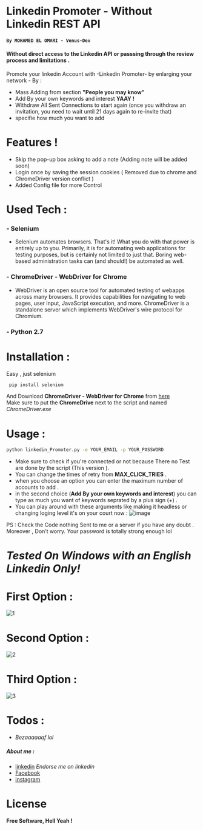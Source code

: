 # Linkedin Promoter  - Without Linkedin REST API
#### `By MOHAMED EL OMARI - Venus-Dev`
#### Without direct access to the Linkedin API or passsing through the review process and limitations .
Promote your linkedin Account with -Linkedin Promoter- by enlarging your network - By :
  - Mass Adding from section **"People you may know"**
  - Add By your own keywords and interest **YAAY !**
  - Withdraw All Sent Connections to start again (once you withdraw an invitation, you need to wait until 21 days again to re-invite that)
  - specifie how much you want to add 

# Features !
  - Skip the pop-up box asking to add a note (Adding note will be added soon)
  - Login once by saving the session cookies ( Removed due to chrome and ChromeDriver version conflict )
  - Added Config file for more Control 

# Used Tech :
### - Selenium
* Selenium automates browsers. That's it! What you do with that power is entirely up to you. Primarily, it is for automating web applications for testing purposes, but is certainly not limited to just that. Boring web-based administration tasks can (and should!) be automated as well.
### - ChromeDriver - WebDriver for Chrome
* WebDriver is an open source tool for automated testing of webapps across many browsers. It provides capabilities for navigating to web pages, user input, JavaScript execution, and more.  ChromeDriver is a standalone server which implements WebDriver's wire protocol for Chromium. 
### - Python 2.7

# Installation :
Easy , just selenium
```cmd
 pip install selenium
```
And Download **ChromeDriver - WebDriver for Chrome** from [here]  
Make sure to put the **ChromeDrive** next to the script and named *ChromeDriver.exe*
# Usage :
```cmd
python linkedin_Promoter.py -e YOUR_EMAIL -p YOUR_PASSWORD
```
- Make sure to check if you're connected or not because There no Test are done by the script (This version ).
- You can change the times of retry from **MAX_CLICK_TRIES** .
- when you choose an option you can enter the maximum number of accounts to add  .
- in the second choice (**Add By your own keywords and interest**) you can type as much you want of keywords seprated by a plus sign (+)  .
- You can play around with these arguments like making it headless or changing loging level it's on your court now  : 
    ![image](https://user-images.githubusercontent.com/11338137/47938918-73fe8980-dedd-11e8-8a29-25c2140bd7b5.png)

PS :  Check the Code nothing Sent to me or a server if you have any doubt . Moreover , Don’t worry. Your password is totally strong enough lol 
# ***Tested On Windows  with an English Linkedin  Only!***
# First Option :
![1](https://user-images.githubusercontent.com/11338137/47062798-001b6c00-d1d0-11e8-94d6-4e27233d0e4b.png)
# Second Option :
![2](https://user-images.githubusercontent.com/11338137/47938861-49accc00-dedd-11e8-9caf-f32072886bdd.png)
# Third Option :
![3](https://user-images.githubusercontent.com/11338137/47062797-001b6c00-d1d0-11e8-906a-893573a9ab2a.png)

# Todos :
 - *Bezaaaaaaf lol*

##### About me :
* [linkedin] *Endorse me on linkedin*
* [Facebook] 
* [instagram]

# License
**Free Software, Hell Yeah !**

   [here]: <http://chromedriver.chromium.org/downloads>
   [Facebook]:<https://www.facebook.com/MED.E6>
   [instagram]:<https://www.instagram.com/mohamed_el_0mari>
   [linkedin]:<https://www.linkedin.com/in/elomarimohamed/>
   
